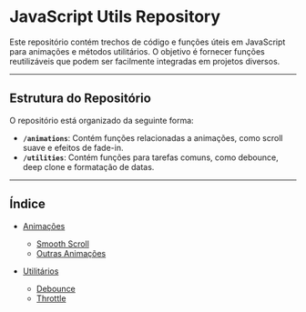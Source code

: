 # JavaScript Utils Repository

Este repositório contém trechos de código e funções úteis em JavaScript para animações e métodos utilitários. O objetivo é fornecer funções reutilizáveis que podem ser facilmente integradas em projetos diversos.

---

## Estrutura do Repositório

O repositório está organizado da seguinte forma:

- **`/animations`**: Contém funções relacionadas a animações, como scroll suave e efeitos de fade-in.
- **`/utilities`**: Contém funções para tarefas comuns, como debounce, deep clone e formatação de datas.

---

## Índice

- [Animações](./animations)  
  - [Smooth Scroll](./animations/smooth-scroll)  
  - [Outras Animações](./animations)  

- [Utilitários](./utilities)  
  - [Debounce](./utilities/debounce.js)  
  - [Throttle](./utilities/throttle.js)  
